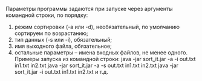 Параметры программы задаются при запуске через аргументы командной строки, по порядку:
1. режим сортировки (-a или -d), необязательный, по умолчанию сортируем по возрастанию;
2. тип данных (-s или -i), обязательный;
3. имя выходного файла, обязательное;
4. остальные параметры – имена входных файлов, не менее одного.
Примеры запуска из командной строки:
java -jar sort_it.jar -a -i out.txt in1.txt in2.txt
java -jar sort_it.jar -a -s out.txt in1.txt in2.txt
java -jar sort_it.jar -i out.txt in1.txt in2.txt
и т.д.

